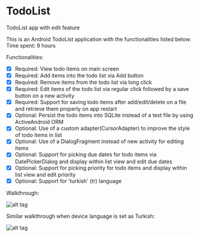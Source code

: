 # TodoList
TodoList app with edit feature

This is an Android TodoList application with the functionalities listed below.
Time spent: 9 hours

Functionalities:

* [x] Required: View todo items on main screen
* [x] Required: Add items into the todo list via Add button
* [x] Required: Remove items from the todo list via long click
* [x] Required: Edit items of the todo list via regular click followed by a save button on a new activity
* [x] Required: Support for saving todo items after add/edit/delete on a file and retrieve them properly on app restart
* [x] Optional: Persist the todo items into SQLite instead of a text file by using ActiveAndroid ORM
* [x] Optional: Use of a custom adapter(CursorAdapter) to improve the style of todo items in list
* [x] Optional: Use of a DialogFragment instead of new activity for editing items
* [x] Optional: Support for picking due dates for todo items via DatePickerDialog and display within list view and edit due dates
* [x] Optional: Support for picking priority for todo items and display within list view and edit priority
* [x] Optional: Support for 'turkish' (tr) language

Walkthrough:

![alt tag](https://github.com/esrako/TodoList/blob/master/todo_2.gif)

Similar walkthrough when device language is set as Turkish:

![alt tag](https://github.com/esrako/TodoList/blob/master/todo_tr.gif)
